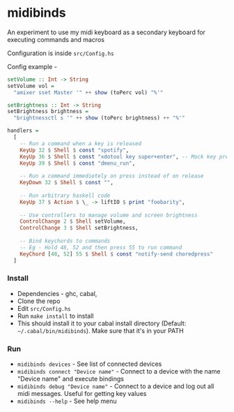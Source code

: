 # midibinds
An experiment to use my midi keyboard as a secondary keyboard for executing commands and macros

Configuration is inside `src/Config.hs`

Config example -

```haskell
setVolume :: Int -> String
setVolume vol =
  "amixer sset Master '" ++ show (toPerc vol) "%'"

setBrightness :: Int -> String
setBrightness brightness =
  "brightnessctl s '" ++ show (toPerc brightness) ++ "%'"

handlers =
  [
    -- Run a command when a key is released
    KeyUp 32 $ Shell $ const "spotify",
    KeyUp 36 $ Shell $ const "xdotool key super+enter", -- Mock key press
    KeyUp 39 $ Shell $ const "dmenu_run",
    
    -- Run a command immedietely on press instead of on release
    KeyDown 32 $ Shell $ const "",
    
    -- Run arbitrary haskell code
    KeyUp 37 $ Action $ \_ -> liftIO $ print "foobarity",
    
    -- Use controllers to manage volume and screen brightness
    ControlChange 2 $ Shell setVolume,
    ControlChange 3 $ Shell setBrightness,
    
    -- Bind keychords to commands
    -- Eg - Hold 48, 52 and then press 55 to run command
    KeyChord [48, 52] 55 $ Shell $ const "notify-send choredpress"
  ]
```

### Install
- Dependencies - ghc, cabal, 
- Clone the repo
- Edit `src/Config.hs`
- Run `make install` to install
- This should install it to your cabal install directory (Default: `~/.cabal/bin/midibinds`). Make sure that it's in your PATH


### Run
- `midibinds devices` - See list of connected devices
- `midibinds connect "Device name"` - Connect to a device with the name "Device name" and execute bindings
- `midibinds debug "Device name"` - Connect to a device and log out all midi messages. Useful for getting key values
- `midibinds --help` - See help menu

